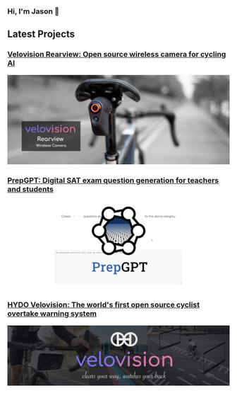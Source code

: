 ### Hi, I'm Jason 👋

## Latest Projects

### [Velovision Rearview: Open source wireless camera for cycling AI](https://github.com/velovision/rearview)
[![](https://github.com/velovision/rearview/blob/main/readme_assets/velovision-rearview-banner.jpg?raw=true)](https://github.com/velovision/rearview)

### [PrepGPT: Digital SAT exam question generation for teachers and students](https://prepgpt.xyz)
[![](banners/sized-prepgpt-anim-banner.gif)](https://prepgpt.xyz)

### [HYDO Velovision: The world's first open source cyclist overtake warning system](https://github.com/hydoai/velovision)
[![](https://github.com/hydoai/brand-id/raw/main/velovision/velovision-banner-pictures.png)](https://github.com/hydoai/velovision)


<!--
**neuroquantifier/neuroquantifier** is a ✨ _special_ ✨ repository because its `README.md` (this file) appears on your GitHub profile.

Here are some ideas to get you started:

- 🔭 I’m currently working on ...
- 🌱 I’m currently learning ...
- 👯 I’m looking to collaborate on ...
- 🤔 I’m looking for help with ...
- 💬 Ask me about ...
- 📫 How to reach me: ...
- 😄 Pronouns: ...
- ⚡ Fun fact: ...
-->
